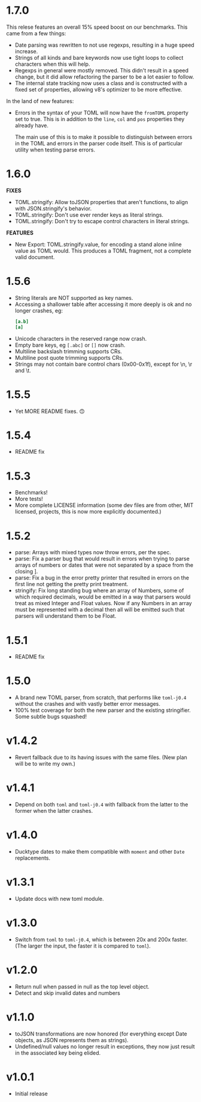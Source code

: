 # 1.7.0

This relese features an overall 15% speed boost on our benchmarks.  This
came from a few things:

* Date parsing was rewritten to not use regexps, resulting in a huge speed increase.
* Strings of all kinds and bare keywords now use tight loops to collect characters when this will help.
* Regexps in general were mostly removed.  This didn't result in a speed
  change, but it did allow refactoring the parser to be a lot easier to
  follow.
* The internal state tracking now uses a class and is constructed with a
  fixed set of properties, allowing v8's optimizer to be more effective.

In the land of new features:

* Errors in the syntax of your TOML will now have the `fromTOML` property
  set to true.  This is in addition to the `line`, `col` and `pos`
  properties they already have.

  The main use of this is to make it possible to distinguish between errors
  in the TOML and errors in the parser code itself. This is of particular utility
  when testing parse errors.

# 1.6.0

**FIXES**

* TOML.stringify: Allow toJSON properties that aren't functions, to align with JSON.stringify's behavior.
* TOML.stringify: Don't use ever render keys as literal strings.
* TOML.stringify: Don't try to escape control characters in literal strings.

**FEATURES**

* New Export: TOML.stringify.value, for encoding a stand alone inline value as TOML would. This produces
  a TOML fragment, not a complete valid document.

# 1.5.6

* String literals are NOT supported as key names.
* Accessing a shallower table after accessing it more deeply is ok and no longer crashes, eg:
  ```toml
  [a.b]
  [a]
  ```
* Unicode characters in the reserved range now crash.
* Empty bare keys, eg `[.abc]` or `[]` now crash.
* Multiline backslash trimming supports CRs.
* Multiline post quote trimming supports CRs.
* Strings may not contain bare control chars (0x00-0x1f), except for \n, \r and \t.

# 1.5.5

* Yet MORE README fixes. 🙃

# 1.5.4

* README fix

# 1.5.3

* Benchmarks!
* More tests!
* More complete LICENSE information (some dev files are from other, MIT
  licensed, projects, this is now more explicitly documented.)

# 1.5.2

* parse: Arrays with mixed types now throw errors, per the spec.
* parse: Fix a parser bug that would result in errors when trying to parse arrays of numbers or dates
  that were not separated by a space from the closing ].
* parse: Fix a bug in the error pretty printer that resulted in errors on
  the first line not getting the pretty print treatment.
* stringify: Fix long standing bug where an array of Numbers, some of which required
  decimals, would be emitted in a way that parsers would treat as mixed
  Integer and Float values.  Now if any Numbers in an array must be
  represented with a decimal then all will be emitted such that parsers will
  understand them to be Float.

# 1.5.1

* README fix

# 1.5.0

* A brand new TOML parser, from scratch, that performs like `toml-j0.4`
  without the crashes and with vastly better error messages.
* 100% test coverage for both the new parser and the existing stringifier. Some subtle bugs squashed!

# v1.4.2

* Revert fallback due to its having issues with the same files.  (New plan
  will be to write my own.)

# v1.4.1

* Depend on both `toml` and `toml-j0.4` with fallback from the latter to the
  former when the latter crashes.

# v1.4.0

* Ducktype dates to make them compatible with `moment` and other `Date` replacements.

# v1.3.1

* Update docs with new toml module.

# v1.3.0

* Switch from `toml` to `toml-j0.4`, which is between 20x and 200x faster.
  (The larger the input, the faster it is compared to `toml`).

# v1.2.0

* Return null when passed in null as the top level object.
* Detect and skip invalid dates and numbers

# v1.1.0

* toJSON transformations are now honored (for everything except Date objects, as JSON represents them as strings).
* Undefined/null values no longer result in exceptions, they now just result in the associated key being elided.

# v1.0.1

* Initial release
